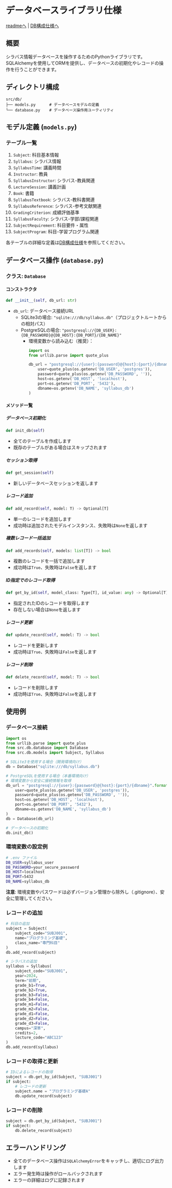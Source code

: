 # データベースライブラリ仕様

[readmeへ](../README.md) | [DB構成仕様へ](database_structure.md)

## 概要
シラバス情報データベースを操作するためのPythonライブラリです。SQLAlchemyを使用してORMを提供し、データベースの初期化やレコードの操作を行うことができます。

## ディレクトリ構成
```
src/db/
├── models.py      # データベースモデルの定義
└── database.py    # データベース操作用ユーティリティ
```

## モデル定義 (`models.py`)

### テーブル一覧
1. `Subject`: 科目基本情報
2. `Syllabus`: シラバス情報
3. `SyllabusTime`: 講義時間
4. `Instructor`: 教員
5. `SyllabusInstructor`: シラバス-教員関連
6. `LectureSession`: 講義計画
7. `Book`: 書籍
8. `SyllabusTextbook`: シラバス-教科書関連
9. `SyllabusReference`: シラバス-参考文献関連
10. `GradingCriterion`: 成績評価基準
11. `SyllabusFaculty`: シラバス-学部/課程関連
12. `SubjectRequirement`: 科目要件・属性
13. `SubjectProgram`: 科目-学習プログラム関連

各テーブルの詳細な定義は[DB構成仕様](database_structure.md)を参照してください。

## データベース操作 (`database.py`)

### クラス: `Database`

#### コンストラクタ
```python
def __init__(self, db_url: str)
```
- `db_url`: データベース接続URL
  - SQLite3の場合: `"sqlite:///db/syllabus.db"`（プロジェクトルートからの相対パス）
  - PostgreSQLの場合: `"postgresql://{DB_USER}:{DB_PASSWORD}@{DB_HOST}:{DB_PORT}/{DB_NAME}"`
    - 環境変数から読み込む（推奨）：
      ```python
      import os
      from urllib.parse import quote_plus

      db_url = "postgresql://{user}:{password}@{host}:{port}/{dbname}".format(
          user=quote_plus(os.getenv('DB_USER', 'postgres')),
          password=quote_plus(os.getenv('DB_PASSWORD', '')),
          host=os.getenv('DB_HOST', 'localhost'),
          port=os.getenv('DB_PORT', '5432'),
          dbname=os.getenv('DB_NAME', 'syllabus_db')
      )
      ```

#### メソッド一覧

##### データベース初期化
```python
def init_db(self)
```
- 全てのテーブルを作成します
- 既存のテーブルがある場合はスキップされます

##### セッション取得
```python
def get_session(self)
```
- 新しいデータベースセッションを返します

##### レコード追加
```python
def add_record(self, model: T) -> Optional[T]
```
- 単一のレコードを追加します
- 成功時は追加されたモデルインスタンス、失敗時は`None`を返します

##### 複数レコード一括追加
```python
def add_records(self, models: list[T]) -> bool
```
- 複数のレコードを一括で追加します
- 成功時は`True`、失敗時は`False`を返します

##### ID指定でのレコード取得
```python
def get_by_id(self, model_class: Type[T], id_value: any) -> Optional[T]
```
- 指定されたIDのレコードを取得します
- 存在しない場合は`None`を返します

##### レコード更新
```python
def update_record(self, model: T) -> bool
```
- レコードを更新します
- 成功時は`True`、失敗時は`False`を返します

##### レコード削除
```python
def delete_record(self, model: T) -> bool
```
- レコードを削除します
- 成功時は`True`、失敗時は`False`を返します

## 使用例

### データベース接続
```python
import os
from urllib.parse import quote_plus
from src.db.database import Database
from src.db.models import Subject, Syllabus

# SQLite3を使用する場合（開発環境向け）
db = Database("sqlite:///db/syllabus.db")

# PostgreSQLを使用する場合（本番環境向け）
# 環境変数から安全に接続情報を取得
db_url = "postgresql://{user}:{password}@{host}:{port}/{dbname}".format(
    user=quote_plus(os.getenv('DB_USER', 'postgres')),
    password=quote_plus(os.getenv('DB_PASSWORD', '')),
    host=os.getenv('DB_HOST', 'localhost'),
    port=os.getenv('DB_PORT', '5432'),
    dbname=os.getenv('DB_NAME', 'syllabus_db')
)
db = Database(db_url)

# データベースの初期化
db.init_db()
```

### 環境変数の設定例
```bash
# .env ファイル
DB_USER=syllabus_user
DB_PASSWORD=your_secure_password
DB_HOST=localhost
DB_PORT=5432
DB_NAME=syllabus_db
```

**注意**: 環境変数やパスワードは必ずバージョン管理から除外し（.gitignore）、安全に管理してください。

### レコードの追加
```python
# 科目の追加
subject = Subject(
    subject_code="SUBJ001",
    name="プログラミング基礎",
    class_name="専門科目"
)
db.add_record(subject)

# シラバスの追加
syllabus = Syllabus(
    subject_code="SUBJ001",
    year=2024,
    term="前期",
    grade_b1=True,
    grade_b2=True,
    grade_b3=False,
    grade_b4=False,
    grade_m1=False,
    grade_m2=False,
    grade_d1=False,
    grade_d2=False,
    grade_d3=False,
    campus="深草",
    credits=2,
    lecture_code="ABC123"
)
db.add_record(syllabus)
```

### レコードの取得と更新
```python
# IDによるレコードの取得
subject = db.get_by_id(Subject, "SUBJ001")
if subject:
    # レコードの更新
    subject.name = "プログラミング基礎A"
    db.update_record(subject)
```

### レコードの削除
```python
subject = db.get_by_id(Subject, "SUBJ001")
if subject:
    db.delete_record(subject)
```

## エラーハンドリング
- 全てのデータベース操作は`SQLAlchemyError`をキャッチし、適切にログ出力します
- エラー発生時は操作がロールバックされます
- エラーの詳細はログに記録されます 